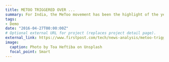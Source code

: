 ```yaml
---
title: METOO TRIGGERED OVER ...
summary: For India, the MeToo movement has been the highlight of the year 2018, but in countries abroad,...
tags:
- Demo
date: "2016-04-27T00:00:00Z"
# Optional external URL for project (replaces project detail page).
external_link: https://www.firstpost.com/tech/news-analysis/metoo-triggered-over-50-million-google-search-traffic-for-sexual-harassment-5788331.html
image:
  caption: Photo by Toa Heftiba on Unsplash
  focal_point: Smart
---
```


